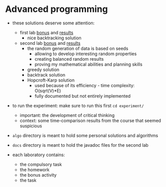 # Advanced programming

- these solutions deserve some attention:
  - first lab [bonus](./lab1/bonus.java) and [results](./lab1/bonus%20result.txt)
    - nice backtracking solution
  - second lab [bonus](./lab2/Bonus.java) and [results](./lab2/bonus%20result.txt)
    - the random generation of data is based on seeds
      - allowing to develop interesting random properties
      - creating balanced random results
      - proving my mathematical abilities and planning skills
    - greedy solution
    - backtrack solution
    - Hopcroft-Karp solution
      - used because of its efficiency - time complexity: O(sqrt(V)*E)
      - fully documented but not entirely implemented

- to run the experiment: make sure to run this first `cd experiment/`
  - important: the development of critical thinking
  - context: some time-comparison results from the course that seemed suspicious

- `algo` directory is meant to hold some personal solutions and algorithms
- `docs` directory is meant to hold the javadoc files for the second lab
- each laboratory contains:
  - the compulsory task
  - the homework
  - the bonus activity
  - the task

